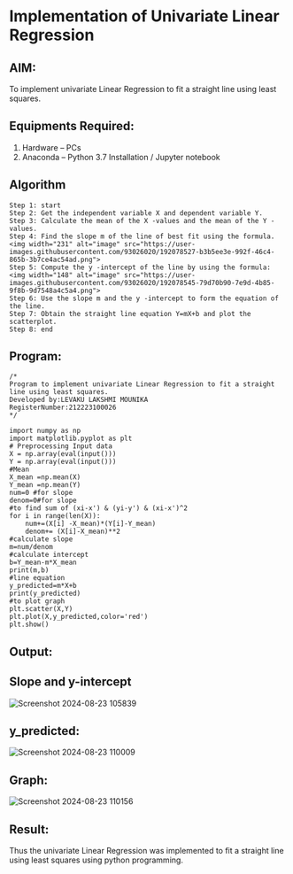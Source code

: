 # Implementation of Univariate Linear Regression
## AIM:
To implement univariate Linear Regression to fit a straight line using least squares.
## Equipments Required:
1. Hardware – PCs
2. Anaconda – Python 3.7 Installation / Jupyter notebook

## Algorithm
```
Step 1: start
Step 2: Get the independent variable X and dependent variable Y.
Step 3: Calculate the mean of the X -values and the mean of the Y -values.
Step 4: Find the slope m of the line of best fit using the formula. 
<img width="231" alt="image" src="https://user-images.githubusercontent.com/93026020/192078527-b3b5ee3e-992f-46c4-865b-3b7ce4ac54ad.png">
Step 5: Compute the y -intercept of the line by using the formula:
<img width="148" alt="image" src="https://user-images.githubusercontent.com/93026020/192078545-79d70b90-7e9d-4b85-9f8b-9d7548a4c5a4.png">
Step 6: Use the slope m and the y -intercept to form the equation of the line.
Step 7: Obtain the straight line equation Y=mX+b and plot the scatterplot.
Step 8: end 
```
## Program:
```
/*
Program to implement univariate Linear Regression to fit a straight line using least squares.
Developed by:LEVAKU LAKSHMI MOUNIKA
RegisterNumber:212223100026
*/
```
```
import numpy as np
import matplotlib.pyplot as plt
# Preprocessing Input data
X = np.array(eval(input()))
Y = np.array(eval(input()))
#Mean
X_mean =np.mean(X)
Y_mean =np.mean(Y)
num=0 #for slope
denom=0#for slope
#to find sum of (xi-x') & (yi-y') & (xi-x')^2
for i in range(len(X)):
    num+=(X[i] -X_mean)*(Y[i]-Y_mean)
    denom+= (X[i]-X_mean)**2
#calculate slope    
m=num/denom
#calculate intercept
b=Y_mean-m*X_mean
print(m,b)
#line equation
y_predicted=m*X+b
print(y_predicted)
#to plot graph
plt.scatter(X,Y)
plt.plot(X,y_predicted,color='red')
plt.show()
```
## Output:
## Slope and y-intercept
![Screenshot 2024-08-23 105839](https://github.com/user-attachments/assets/29d0893e-efcb-4ca3-859f-39090d2dca8a)
## y_predicted:
![Screenshot 2024-08-23 110009](https://github.com/user-attachments/assets/552342f8-5578-4212-9637-00ea1afe8ec1)
## Graph:
![Screenshot 2024-08-23 110156](https://github.com/user-attachments/assets/51a137aa-8325-4df3-957c-db41dec12ac5)


## Result:
Thus the univariate Linear Regression was implemented to fit a straight line using least squares using python programming.
